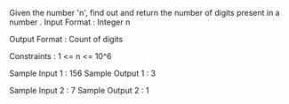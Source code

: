 Given the number 'n', find out and return the number of digits present in a number .
Input Format :
Integer n

Output Format :
Count of digits

Constraints :
1 <= n <= 10^6

Sample Input 1 :
 156
Sample Output 1 :
3

Sample Input 2 :
 7
Sample Output 2 :
1
